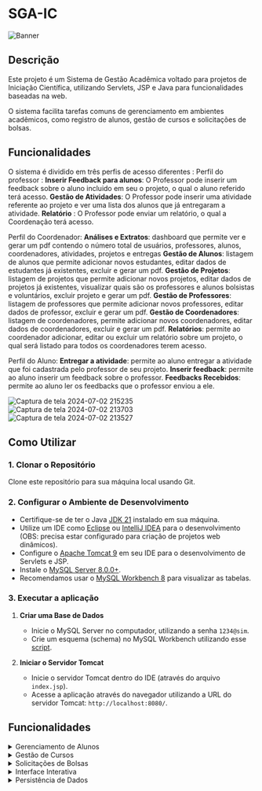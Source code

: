 # SGA-IC

![Banner](https://i.imgur.com/xgt1z6m.png)

## Descrição
Este projeto é um Sistema de Gestão Acadêmica voltado para projetos de Iniciação Científica, utilizando Servlets, JSP e Java para funcionalidades baseadas na web. 

O sistema facilita tarefas comuns de gerenciamento em ambientes acadêmicos, como registro de alunos, gestão de cursos e solicitações de bolsas.

## Funcionalidades
O sistema é dividido em três perfis de acesso diferentes :
Perfil do professor :
**Inserir Feedback para alunos**: O Professor pode inserir um feedback sobre o aluno incluido em seu o projeto, o qual o aluno referido terá acesso.
**Gestão de Atividades**: O Professor pode inserir uma atividade referente ao projeto e ver uma lista dos alunos que já entregaram a atividade.
**Relatório** : O Professor pode enviar um relatório, o qual a Coordenação terá acesso.

Perfil do Coordenador:
**Análises e Extratos**: dashboard que permite ver e gerar um pdf contendo o número total de usuários, professores, alunos, coordenadores, atividades, projetos e entregas
**Gestão de Alunos**: listagem de alunos que permite adicionar novos estudantes, editar dados de estudantes já existentes, excluir e gerar um pdf.
**Gestão de Projetos**: listagem de projetos que permite adicionar novos projetos, editar dados de projetos já existentes, visualizar quais são os professores e alunos bolsistas e voluntários, excluir projeto e gerar um pdf.
**Gestão de Professores**: listagem de professores que permite adicionar novos professores, editar dados de professor, excluir e gerar um pdf.
**Gestão de Coordenadores**: listagem de coordenadores, permite adicionar novos coordenadores, editar dados de coordenadores, excluir e gerar um pdf.
**Relatórios**: permite ao coordenador adicionar, editar ou excluir um relatório sobre um projeto, o qual será listado para todos os coordenadores terem acesso.

Perfil do Aluno:
**Entregar a atividade**: permite ao aluno entregar a atividade que foi cadastrada pelo professor de seu projeto.
**Inserir feedback**: permite ao aluno inserir um feedback sobre o professor.
**Feedbacks Recebidos**: permite ao aluno ler os feedbacks que o professor enviou a ele.


![Captura de tela 2024-07-02 215235](https://github.com/D-O-S-T/GerenciamentoAcademico/assets/165727441/7459463d-b81a-47ab-8bf4-b3bef6d32709)
![Captura de tela 2024-07-02 213703](https://github.com/D-O-S-T/GerenciamentoAcademico/assets/165727441/9b05dfe0-9a11-4185-9317-70e09565de55)
![Captura de tela 2024-07-02 213527](https://github.com/D-O-S-T/GerenciamentoAcademico/assets/165727441/40a06fb5-035a-449d-be49-098c388184e4)


## Como Utilizar
### 1. Clonar o Repositório
Clone este repositório para sua máquina local usando Git.

### 2. Configurar o Ambiente de Desenvolvimento
- Certifique-se de ter o Java [JDK 21](https://www.oracle.com/java/technologies/javase/jdk21-archive-downloads.html) instalado em sua máquina.
- Utilize um IDE como [Eclipse](https://www.eclipse.org/downloads/packages/) ou [IntelliJ IDEA](https://www.jetbrains.com/idea/download) para o desenvolvimento (OBS: precisa estar configurado para criação de projetos web dinâmicos).
- Configure o [Apache Tomcat 9](https://tomcat.apache.org/download-90.cgi) em seu IDE para o desenvolvimento de Servlets e JSP.
- Instale o [MySQL Server 8.0.0+](https://mysql.com/downloads).
- Recomendamos usar o [MySQL Workbench 8](https://dev.mysql.com/downloads/workbench/) para visualizar as tabelas.

### 3. Executar a aplicação

1. **Criar uma Base de Dados**
   - Inicie o MySQL Server no computador, utilizando a senha `1234@sim`.
   - Crie um esquema (schema) no MySQL Workbench utilizando esse [script](./sql.txt).

2. **Iniciar o Servidor Tomcat**
   - Inicie o servidor Tomcat dentro do IDE (através do arquivo `index.jsp`).
   - Acesse a aplicação através do navegador utilizando a URL do servidor Tomcat: `http://localhost:8080/`.

## Funcionalidades

<details>

<summary style="text-weight: bold">Gerenciamento de Alunos</summary>

- Registrador de novos alunos.
- Visualizar e editar detalhes dos alunos.

</details>

<details>
<summary>Gestão de Cursos</summary>

- Adicionar novos cursos.
- Gerenciar detalhes dos cursos.
</details>

<details>
<summary>Solicitações de Bolsas</summary>

- Alunos podem solicitar bolsas de estudo através da interface web.
</details>

<details>
<summary>Interface Interativa</summary>

- Utilize JSP para criar páginas web dinâmicas.
- Servlets para lidar com requisições e respostas.
</details>

<details>
<summary>Persistência de Dados</summary>

- Os dados são salvos em uma base de dados MySQL.
- Permite adicionar, editar, excluir e atualizar registros conforme as permissões do usuário.
</details>


